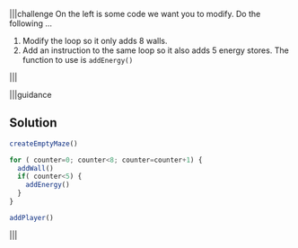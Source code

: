 |||challenge
On the left is some code we want you to modify. Do the following ...

1. Modify the loop so it only adds 8 walls.
1. Add an instruction to the same loop so it also adds 5 energy stores. The function to use is `addEnergy()`

|||

|||guidance
## Solution
```javascript
createEmptyMaze()

for ( counter=0; counter<8; counter=counter+1) {
  addWall()
  if( counter<5) {
    addEnergy()
  }
}

addPlayer()
```
|||
